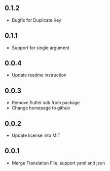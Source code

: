 ## 0.1.2

- Bugfix for Duplicate Key

## 0.1.1

- Support for single argument

## 0.0.4

- Update readme instruction

## 0.0.3

- Remove flutter sdk from package
- Change homepage to github

## 0.0.2

- Update license into MIT

## 0.0.1

- Merge Translation File, support yaml and json
